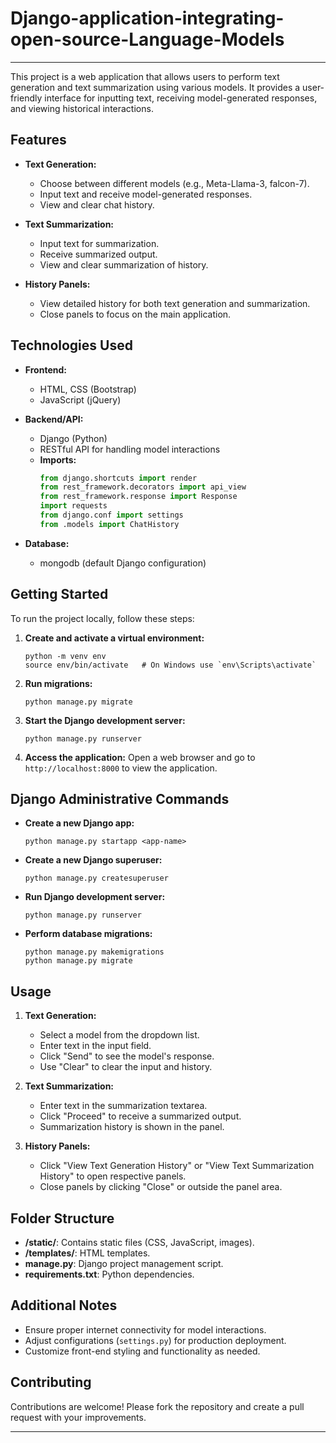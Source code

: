 # Django-application-integrating-open-source-Language-Models
---
This project is a web application that allows users to perform text generation and text summarization using various models. It provides a user-friendly interface for inputting text, receiving model-generated responses, and viewing historical interactions.

## Features

- **Text Generation:**
  - Choose between different models (e.g., Meta-Llama-3, falcon-7).
  - Input text and receive model-generated responses.
  - View and clear chat history.

- **Text Summarization:**
  - Input text for summarization.
  - Receive summarized output.
  - View and clear summarization of history.

- **History Panels:**
  - View detailed history for both text generation and summarization.
  - Close panels to focus on the main application.

## Technologies Used

- **Frontend:**
  - HTML, CSS (Bootstrap)
  - JavaScript (jQuery)

- **Backend/API:**
  - Django (Python)
  - RESTful API for handling model interactions
  - **Imports:**
    ```python
    from django.shortcuts import render
    from rest_framework.decorators import api_view
    from rest_framework.response import Response
    import requests
    from django.conf import settings
    from .models import ChatHistory
    ```

- **Database:**
  - mongodb (default Django configuration)

## Getting Started

To run the project locally, follow these steps:

1. **Create and activate a virtual environment:**
   ```
   python -m venv env
   source env/bin/activate   # On Windows use `env\Scripts\activate`
   ```

2. **Run migrations:**
   ```
   python manage.py migrate
   ```

3. **Start the Django development server:**
   ```
   python manage.py runserver
   ```

4. **Access the application:**
   Open a web browser and go to `http://localhost:8000` to view the application.

## Django Administrative Commands

- **Create a new Django app:**
  ```
  python manage.py startapp <app-name>
  ```

- **Create a new Django superuser:**
  ```
  python manage.py createsuperuser
  ```

- **Run Django development server:**
  ```
  python manage.py runserver
  ```

- **Perform database migrations:**
  ```
  python manage.py makemigrations
  python manage.py migrate
  ```

## Usage

1. **Text Generation:**
   - Select a model from the dropdown list.
   - Enter text in the input field.
   - Click "Send" to see the model's response.
   - Use "Clear" to clear the input and history.

2. **Text Summarization:**
   - Enter text in the summarization textarea.
   - Click "Proceed" to receive a summarized output.
   - Summarization history is shown in the panel.

3. **History Panels:**
   - Click "View Text Generation History" or "View Text Summarization History" to open respective panels.
   - Close panels by clicking "Close" or outside the panel area.

## Folder Structure

- **/static/**: Contains static files (CSS, JavaScript, images).
- **/templates/**: HTML templates.
- **manage.py**: Django project management script.
- **requirements.txt**: Python dependencies.

## Additional Notes

- Ensure proper internet connectivity for model interactions.
- Adjust configurations (`settings.py`) for production deployment.
- Customize front-end styling and functionality as needed.

## Contributing

Contributions are welcome! Please fork the repository and create a pull request with your improvements.


---
